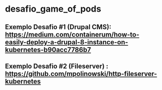 # desafio_game_of_pods

## Exemplo Desafio #1 (Drupal CMS): https://medium.com/containerum/how-to-easily-deploy-a-drupal-8-instance-on-kubernetes-b90acc7786b7

## Exemplo Desafio #2 (Fileserver) : https://github.com/mpolinowski/http-fileserver-kubernetes
